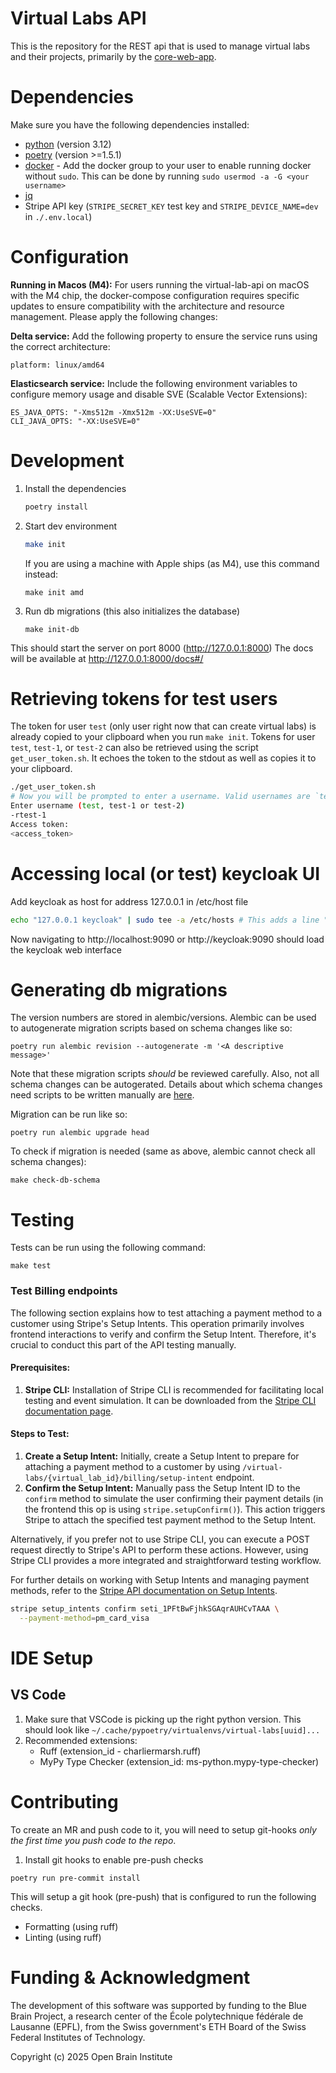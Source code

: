 # Virtual Labs API

This is the repository for the REST api that is used to manage virtual labs and their projects, primarily by the [core-web-app](https://github.com/BlueBrain/core-web-app). 

# Dependencies

Make sure you have the following dependencies installed:

- [python](https://www.python.org/downloads/) (version 3.12)
- [poetry](https://python-poetry.org/docs/#installation) (version >=1.5.1)
- [docker](https://docs.docker.com/engine/install/) - Add the docker group to your user to enable running docker without `sudo`. This can be done by running `sudo usermod -a -G <your username>`
- [jq](https://jqlang.github.io/jq/download/)
- Stripe API key (`STRIPE_SECRET_KEY` test key and `STRIPE_DEVICE_NAME=dev` in `./.env.local`)

# Configuration

**Running in Macos (M4):**
For users running the virtual-lab-api on macOS with the M4 chip, the docker-compose configuration requires specific updates to ensure compatibility with the architecture and resource management. Please apply the following changes:

**Delta service:**
Add the following property to ensure the service runs using the correct architecture:
```
platform: linux/amd64
```

**Elasticsearch service:**
Include the following environment variables to configure memory usage and disable SVE (Scalable Vector Extensions):
```
ES_JAVA_OPTS: "-Xms512m -Xmx512m -XX:UseSVE=0"
CLI_JAVA_OPTS: "-XX:UseSVE=0"
```
   
# Development

1. Install the dependencies

   ```bash
   poetry install
   ```
2. Start dev environment

   ```bash
   make init
   ```
   If you are using a machine with Apple ships (as M4), use this command instead:
   ```
   make init amd
   ```
3. Run db migrations (this also initializes the database)

   ```
   make init-db
   ```

This should start the server on port 8000 (http://127.0.0.1:8000)
The docs will be available at http://127.0.0.1:8000/docs#/


# Retrieving tokens for test users

The token for user `test` (only user right now that can create virtual labs) is already copied to your clipboard when you run `make init`.
Tokens for user `test`, `test-1`, or `test-2` can also be retrieved using the script `get_user_token.sh`.
It echoes the token to the stdout as well as copies it to your clipboard.

```bash
./get_user_token.sh
# Now you will be prompted to enter a username. Valid usernames are `test`, `test-1`, or `test-2`. Example:
Enter username (test, test-1 or test-2)
-rtest-1
Access token:
<access_token>
```

# Accessing local (or test) keycloak UI

Add keycloak as host for address 127.0.0.1 in /etc/host file

```bash
echo "127.0.0.1 keycloak" | sudo tee -a /etc/hosts # This adds a line "127.0.0.1 keycloak" to /etc/hosts 
```

Now navigating to http://localhost:9090 or http://keycloak:9090 should load the keycloak web interface

# Generating db migrations

The version numbers are stored in alembic/versions. Alembic can be used to autogenerate migration scripts based on schema changes like so:

```
poetry run alembic revision --autogenerate -m '<A descriptive message>'
```

Note that these migration scripts *should* be reviewed carefully. Also, not all schema changes can be autogerated. Details about which schema changes need scripts to be written manually are [here](https://alembic.sqlalchemy.org/en/latest/autogenerate.html#what-does-autogenerate-detect-and-what-does-it-not-detect).

Migration can be run like so:

```
poetry run alembic upgrade head
```

To check if migration is needed (same as above, alembic cannot check all schema changes):

```
make check-db-schema
```

# Testing

Tests can be run using the following command:

```
make test
```

### Test Billing endpoints

The following section explains how to test attaching a payment method to a customer using Stripe's Setup Intents. This operation primarily involves frontend interactions to verify and confirm the Setup Intent. Therefore, it's crucial to conduct this part of the API testing manually.

#### Prerequisites:

1. **Stripe CLI:** Installation of Stripe CLI is recommended for facilitating local testing and event simulation. It can be downloaded from the [Stripe CLI documentation page](https://stripe.com/docs/stripe-cli).

#### Steps to Test:

1. **Create a Setup Intent:** Initially, create a Setup Intent to prepare for attaching a payment method to a customer by using `/virtual-labs/{virtual_lab_id}/billing/setup-intent` endpoint.
2. **Confirm the Setup Intent:** Manually pass the Setup Intent ID to the `confirm` method to simulate the user confirming their payment details (in the frontend this op is using `stripe.setupConfirm()`). This action triggers Stripe to attach the specified test payment method to the Setup Intent.

Alternatively, if you prefer not to use Stripe CLI, you can execute a POST request directly to Stripe's API to perform these actions. However, using Stripe CLI provides a more integrated and straightforward testing workflow.

For further details on working with Setup Intents and managing payment methods, refer to the [Stripe API documentation on Setup Intents](https://stripe.com/docs/api/setup_intents).

```sh
stripe setup_intents confirm seti_1PFtBwFjhkSGAqrAUHCvTAAA \
  --payment-method=pm_card_visa
```
# IDE Setup

## VS Code

1. Make sure that VSCode is picking up the right python version. This should look like `~/.cache/pypoetry/virtualenvs/virtual-labs[uuid]...`
2. Recommended extensions:
   - Ruff (extension_id - charliermarsh.ruff)
   - MyPy Type Checker (extension_id: ms-python.mypy-type-checker)

# Contributing

To create an MR and push code to it, you will need to setup git-hooks *only the first time you push code to the repo*.

1. Install git hooks to enable pre-push checks

```
poetry run pre-commit install
```

This will setup a git hook (pre-push) that is configured to run the following checks.

- Formatting (using ruff)
- Linting (using ruff)

# Funding & Acknowledgment
 
The development of this software was supported by funding to the Blue Brain Project, a research center of the École polytechnique fédérale de Lausanne (EPFL), from the Swiss government's ETH Board of the Swiss Federal Institutes of Technology.
 
Copyright (c) 2025 Open Brain Institute